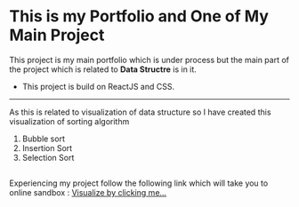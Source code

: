 # This is my Portfolio and One of My Main Project

This project is my main portfolio which is under process but the main part of the project which is related to **Data Structre** is in it.
- This project is build on ReactJS and CSS.
--- 

As this is related to visualization of data structure so I have created this visualization of sorting algorithm
1. Bubble sort
2. Insertion Sort
3. Selection Sort


##
Experiencing my project follow the following link which will take you to online sandbox :
[Visualize by clicking me...](https://githubbox.com/ShivamKushwaha20/Main-Project)
